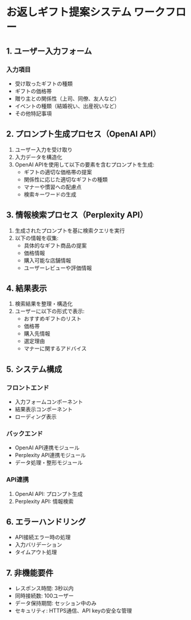 # お返しギフト提案システム ワークフロー

## 1. ユーザー入力フォーム
### 入力項目
- 受け取ったギフトの種類
- ギフトの価格帯
- 贈り主との関係性（上司、同僚、友人など）
- イベントの種類（結婚祝い、出産祝いなど）
- その他特記事項

## 2. プロンプト生成プロセス（OpenAI API）
1. ユーザー入力を受け取り
2. 入力データを構造化
3. OpenAI APIを使用して以下の要素を含むプロンプトを生成:
   - ギフトの適切な価格帯の提案
   - 関係性に応じた適切なギフトの種類
   - マナーや慣習への配慮点
   - 検索キーワードの生成

## 3. 情報検索プロセス（Perplexity API）
1. 生成されたプロンプトを基に検索クエリを実行
2. 以下の情報を収集:
   - 具体的なギフト商品の提案
   - 価格情報
   - 購入可能な店舗情報
   - ユーザーレビューや評価情報

## 4. 結果表示
1. 検索結果を整理・構造化
2. ユーザーに以下の形式で表示:
   - おすすめギフトのリスト
   - 価格帯
   - 購入先情報
   - 選定理由
   - マナーに関するアドバイス

## 5. システム構成
### フロントエンド
- 入力フォームコンポーネント
- 結果表示コンポーネント
- ローディング表示

### バックエンド
- OpenAI API連携モジュール
- Perplexity API連携モジュール
- データ処理・整形モジュール

### API連携
1. OpenAI API: プロンプト生成
2. Perplexity API: 情報検索

## 6. エラーハンドリング
- API接続エラー時の処理
- 入力バリデーション
- タイムアウト処理

## 7. 非機能要件
- レスポンス時間: 3秒以内
- 同時接続数: 100ユーザー
- データ保持期間: セッション中のみ
- セキュリティ: HTTPS通信、API keyの安全な管理 